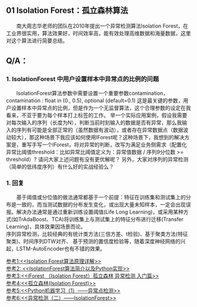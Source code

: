 ## 01 Isolation Forest：孤立森林算法

&emsp;&emsp;南大周志华老师的团队在2010年提出一个异常检测算法Isolation Forest，在工业界很实用，算法效果好，时间效率高，能有效处理高维数据和海量数据，这里对这个算法进行简要总结。<br/>


## Q/A：
###  1. IsolationForest 中用户设置样本中异常点的比例的问题
&emsp;&emsp;IsolationForest算法参数中需要设置一个重要参数contamination，contamination : float in (0., 0.5), optional (default=0.1) 这是最关键的参数，用户设置样本中异常点的比例，但是作为一个无监督算法，这个合理参数的设定在我看来，不亚于要为每个样本打上标签的工作。
举一个实际应用案例，假设我需要对每次输入的序列（长度为N），判断当前时刻输入的数据是否有异常，那么我输入的序列有可能是全部正常的（虽然数据有波动），或者存在异常数据点（数据波动较大），那这种场景下我应该如何使用IForest呢？这种场景下，我想到的解决方案是，重写手写一个IForest，将对异常的判断，改写为满足业务侧需求（配置化异常比阈值threshold：比如异常比阈值定义为：异常值数据 / 序列9分位数 >= threshold）?
请问大家上述问题有没有更优解呢？ 另外，大家对序列的异常检测（简单的低纬度序列）有什么好的实战经验么？<br/>
###  1. 回复
&emsp;&emsp;基于阈值或分位值的做法通常都基于一个前提：特征在训练集和测试集上的分布是一致的，而当测试数据的分布发生变化，或出现大量未知样本，一定会出现误报。解决办法通常是通过重新训练设置阈值(Life Long Learning)，或采用某种方式(如TrAdaBoost、TCA)将训练集上与测试集上的特征分布进行迁移(Transfer Learning)，具体效果因场景而论。<br/>
序列异常检测，比较经典的有统计类方法(三倍方差、t检验)、基于聚类方法(特征聚类)、时间序列DTW对齐、 基于预测的置信度检验等，随着深度神经网络的兴起，LSTM-AutoEncoder也有不错的效果。<br/>



[参考1:<<Isolation Forest算法原理详解>>](https://blog.csdn.net/u013709270/article/details/73436588)<br/>
[参考2: <<IsolationForest算法简介以及Python实现>>](https://blog.csdn.net/slx_share/article/details/87872420)<br/>
[参考3:<<iForest （Isolation Forest）孤立森林 异常检测 入门篇>>](https://www.jianshu.com/p/5af3c66e0410)<br/>
[参考4:<<孤立森林(Isolation Forest)>>](https://blog.csdn.net/extremebingo/article/details/80108247)<br/>
[参考5:<<Python机器学习（1）——异常点检测>>](https://blog.csdn.net/FlySky1991/article/details/80526257)<br/>
[参考6:<<异常检测（二）——IsolationForest>>](https://blog.csdn.net/ye1215172385/article/details/79762317)<br/>
